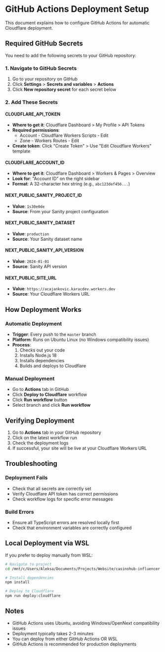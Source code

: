 # GitHub Actions Deployment Setup

This document explains how to configure GitHub Actions for automatic Cloudflare deployment.

## Required GitHub Secrets

You need to add the following secrets to your GitHub repository:

### 1. Navigate to GitHub Secrets
1. Go to your repository on GitHub
2. Click **Settings** > **Secrets and variables** > **Actions**
3. Click **New repository secret** for each secret below

### 2. Add These Secrets

#### CLOUDFLARE_API_TOKEN
- **Where to get it**: Cloudflare Dashboard > My Profile > API Tokens
- **Required permissions**:
  - Account - Cloudflare Workers Scripts - Edit
  - Zone - Workers Routes - Edit
- **Create token**: Click "Create Token" > Use "Edit Cloudflare Workers" template

#### CLOUDFLARE_ACCOUNT_ID
- **Where to get it**: Cloudflare Dashboard > Workers & Pages > Overview
- **Look for**: "Account ID" on the right sidebar
- **Format**: A 32-character hex string (e.g., `abc123def456...`)

#### NEXT_PUBLIC_SANITY_PROJECT_ID
- **Value**: `1s30e0de`
- **Source**: From your Sanity project configuration

#### NEXT_PUBLIC_SANITY_DATASET
- **Value**: `production`
- **Source**: Your Sanity dataset name

#### NEXT_PUBLIC_SANITY_API_VERSION
- **Value**: `2024-01-01`
- **Source**: Sanity API version

#### NEXT_PUBLIC_SITE_URL
- **Value**: `https://acajankovic.karacdev.workers.dev`
- **Source**: Your Cloudflare Workers URL

## How Deployment Works

### Automatic Deployment
- **Trigger**: Every push to the `master` branch
- **Platform**: Runs on Ubuntu Linux (no Windows compatibility issues)
- **Process**:
  1. Checks out your code
  2. Installs Node.js 18
  3. Installs dependencies
  4. Builds and deploys to Cloudflare

### Manual Deployment
- Go to **Actions** tab in GitHub
- Click **Deploy to Cloudflare** workflow
- Click **Run workflow** button
- Select branch and click **Run workflow**

## Verifying Deployment

1. Go to **Actions** tab in your GitHub repository
2. Click on the latest workflow run
3. Check the deployment logs
4. If successful, your site will be live at your Cloudflare Workers URL

## Troubleshooting

### Deployment Fails
- Check that all secrets are correctly set
- Verify Cloudflare API token has correct permissions
- Check workflow logs for specific error messages

### Build Errors
- Ensure all TypeScript errors are resolved locally first
- Check that environment variables are correctly configured

## Local Deployment via WSL

If you prefer to deploy manually from WSL:

```bash
# Navigate to project
cd /mnt/c/Users/Aleksa/Documents/Projects/Website/casinohub-influencer

# Install dependencies
npm install

# Deploy to Cloudflare
npm run deploy:cloudflare
```

## Notes

- GitHub Actions uses Ubuntu, avoiding Windows/OpenNext compatibility issues
- Deployment typically takes 2-3 minutes
- You can deploy from either GitHub Actions OR WSL
- GitHub Actions is recommended for production deployments
